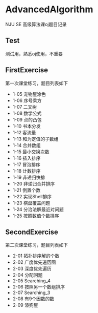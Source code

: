# AdvancedAlgorithm
NJU SE 高级算法课oj题目记录

## Test
测试用，熟悉oj使用，不重要

## FirstExercise
第一次课堂练习，题目列表如下

- 1-05 宠物屋涂色
- 1-06 序号乘方
- 1-07 二叉树
- 1-08 数学公式
- 1-09 点的凸包
- 1-10 书本分发
- 1-12 客流量
- 1-13 和为定值的子数组
- 1-14 合并数组
- 1-15 最小交换次数
- 1-16 插入排序
- 1-17 冒泡排序
- 1-18 计数排序
- 1-19 非递归快排
- 1-20 非递归合并排序
- 1-21 倒置个数
- 1-22 实现Shell排序
- 1-23 棋盘覆盖问题
- 1-24 分治法解最近对问题
- 1-25 按照数值个数排序

## SecondExercise
第二次课堂练习，题目列表如下

- 2-01 拓扑排序解的个数
- 2-02 广度优先遍历图
- 2-03 深度优先遍历
- 2-04 分配问题
- 2-05 Searching_4
- 2-06 按照另一个数组排序
- 2-07 Searching_3
- 2-08 有9个因数的数
- 2-09 漆狗屋